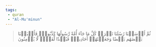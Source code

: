 ```yaml
---
tags: 
 - quran 
 - "Al-Mu'minun"
---
```


> ثُمَّ أَرۡسَلۡنَا رُسُلَنَا تَتۡرَاۖ كُلَّ مَا جَآءَ أُمَّةٗ رَّسُولُهَا كَذَّبُوهُۖ فَأَتۡبَعۡنَا بَعۡضَهُم بَعۡضٗا وَجَعَلۡنَٰهُمۡ أَحَادِيثَۚ فَبُعۡدٗا لِّقَوۡمٖ لَّا يُؤۡمِنُونَ

